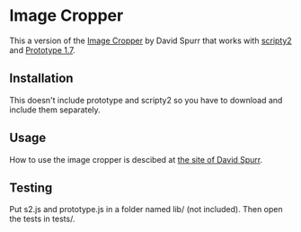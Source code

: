 Image Cropper
=============

This a version of the [Image Cropper](http://www.defusion.org.uk/code/javascript-image-cropper-ui-using-prototype-scriptaculous/)
by David Spurr that works with [scripty2](http://scripty2.com/) and [Prototype 1.7](http://www.prototypejs.org/).


Installation
-----------

This doesn't include prototype and scripty2 so you have to download and include
them separately.


Usage
-----

How to use the image cropper is descibed at
[the site of David Spurr](http://www.defusion.org.uk/code/javascript-image-cropper-ui-using-prototype-scriptaculous/).


Testing
-------

Put s2.js and prototype.js in a folder named lib/ (not included). Then open the tests in tests/.
